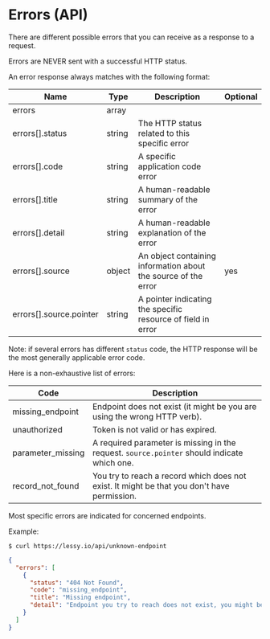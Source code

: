 # Errors (API)

There are different possible errors that you can receive as a response to a
request.

Errors are NEVER sent with a successful HTTP status.

An error response always matches with the following format:

| Name                    | Type   | Description                                                    | Optional |
|-------------------------|--------|----------------------------------------------------------------|----------|
| errors                  | array  |                                                                |          |
| errors[].status         | string | The HTTP status related to this specific error                 |          |
| errors[].code           | string | A specific application code error                              |          |
| errors[].title          | string | A human-readable summary of the error                          |          |
| errors[].detail         | string | A human-readable explanation of the error                      |          |
| errors[].source         | object | An object containing information about the source of the error | yes      |
| errors[].source.pointer | string | A pointer indicating the specific resource of field in error   |          |

Note: if several errors has different `status` code, the HTTP response will be
the most generally applicable error code.

Here is a non-exhaustive list of errors:

| Code                | Description                                                                                 |
|---------------------|---------------------------------------------------------------------------------------------|
| missing\_endpoint   | Endpoint does not exist (it might be you are using the wrong HTTP verb).                    |
| unauthorized        | Token is not valid or has expired.                                                          |
| parameter\_missing  | A required parameter is missing in the request. `source.pointer` should indicate which one. |
| record\_not\_found  | You try to reach a record which does not exist. It might be that you don't have permission. |

Most specific errors are indicated for concerned endpoints.

Example:

```console
$ curl https://lessy.io/api/unknown-endpoint
```

```json
{
  "errors": [
    {
      "status": "404 Not Found",
      "code": "missing_endpoint",
      "title": "Missing endpoint",
      "detail": "Endpoint you try to reach does not exist, you might be using wrong HTTP verb."
    }
  ]
}
```
